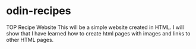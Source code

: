 # odin-recipes
TOP Recipe Website
This will be a simple website created in HTML. I will show that I have learned how to create html pages with images and links to other HTML pages. 
